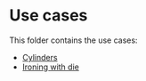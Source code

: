 # Use cases

This folder contains the use cases:

- [Cylinders](cylinders/README.md)
- [Ironing with die](ironing_with_die_3D/README.md)